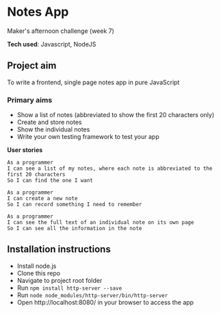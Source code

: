 # Notes App
Maker's afternoon challenge (week 7)

**Tech used**: Javascript, NodeJS

## Project aim
To write a frontend, single page notes app in pure JavaScript

### Primary aims
* Show a list of notes (abbreviated to show the first 20 characters only)
* Create and store notes
* Show the individual notes
* Write your own testing framework to test your app 

**User stories**
```
As a programmer
I can see a list of my notes, where each note is abbreviated to the first 20 characters
So I can find the one I want

As a programmer
I can create a new note
So I can record something I need to remember

As a programmer
I can see the full text of an individual note on its own page
So I can see all the information in the note
```
## Installation instructions
* Install node.js
* Clone this repo
* Navigate to project root folder
* Run `npm install http-server --save`
* Run `node node_modules/http-server/bin/http-server`
* Open http://localhost:8080/ in your browser to access the app
